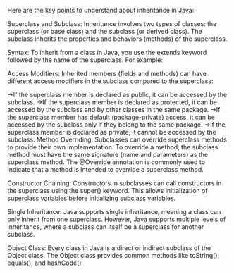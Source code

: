 Here are the key points to understand about inheritance in Java:

Superclass and Subclass: Inheritance involves two types of classes: the superclass (or base class) and the subclass (or derived class). The subclass inherits the properties and behaviors (methods) of the superclass.

Syntax: To inherit from a class in Java, you use the extends keyword followed by the name of the superclass. For example:

Access Modifiers: Inherited members (fields and methods) can have different access modifiers in the subclass compared to the superclass:

->If the superclass member is declared as public, it can be accessed by the subclass.
->If the superclass member is declared as protected, it can be accessed by the subclass and by other classes in the same package.
->If the superclass member has default (package-private) access, it can be accessed by the subclass only if they belong to the same package.
->If the superclass member is declared as private, it cannot be accessed by the subclass.
Method Overriding: Subclasses can override superclass methods to provide their own implementation. To override a method, the subclass method must have the same signature (name and parameters) as the superclass method. The @Override annotation is commonly used to indicate that a method is intended to override a superclass method.

Constructor Chaining: Constructors in subclasses can call constructors in the superclass using the super() keyword. This allows initialization of superclass variables before initializing subclass variables.

Single Inheritance: Java supports single inheritance, meaning a class can only inherit from one superclass. However, Java supports multiple levels of inheritance, where a subclass can itself be a superclass for another subclass.

Object Class: Every class in Java is a direct or indirect subclass of the Object class. The Object class provides common methods like toString(), equals(), and hashCode().